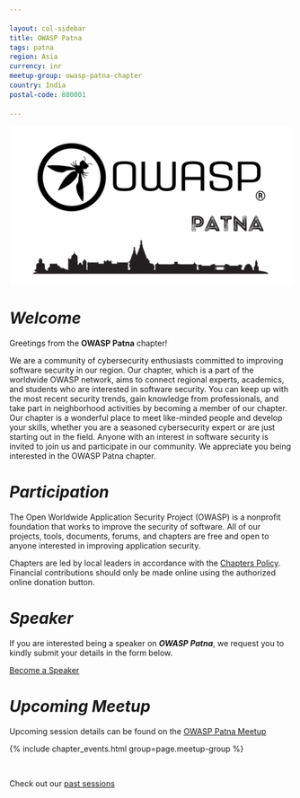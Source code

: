 ```yaml
---

layout: col-sidebar
title: OWASP Patna
tags: patna
region: Asia
currency: inr
meetup-group: owasp-patna-chapter
country: India
postal-code: 800001

---
```


<img src="LogoMain.png" width="960" alt="OWASPLogo">

# <b><i>Welcome</i></b>

Greetings from the <b>OWASP Patna</b> chapter! 

We are a community of cybersecurity enthusiasts committed to improving software security in our region. Our chapter, which is a part of the worldwide OWASP network, aims to connect regional experts, academics, and students who are interested in software security. You can keep up with the most recent security trends, gain knowledge from professionals, and take part in neighborhood activities by becoming a member of our chapter. Our chapter is a wonderful place to meet like-minded people and develop your skills, whether you are a seasoned cybersecurity expert or are just starting out in the field. Anyone with an interest in software security is invited to join us and participate in our community. We appreciate you being interested in the OWASP Patna chapter.

# <b><i>Participation</i></b>
The Open Worldwide Application Security Project (OWASP) is a nonprofit foundation that works to improve the security of software. All of our projects, tools, documents, forums, and chapters are free and open to anyone interested in improving application security. 

Chapters are led by local leaders in accordance with the [Chapters Policy](/www-policy/operational/chapters). Financial contributions should only be made online using the authorized online donation button. 

# <b><i>Speaker</i></b>
If you are interested being a speaker on <b><i>OWASP Patna</i></b>, we request you to kindly submit your details in the form below.

[Become a Speaker](https://forms.gle/fvP23EuT6KewwkL3A)

# <b><i>Upcoming Meetup</i></b>

Upcoming session details can be found on the [OWASP Patna Meetup](https://www.meetup.com/owasp-patna-chapter/)

{% include chapter_events.html group=page.meetup-group %}

<br>

Check out our [past sessions](#PastEvents)

